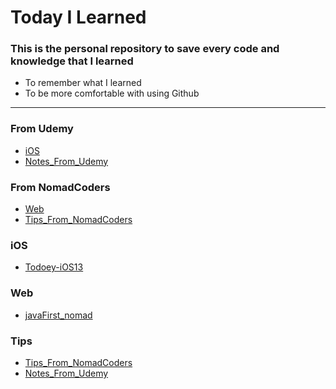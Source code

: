 # Today I Learned
### This is the personal repository to save every code and knowledge that I learned

* To remember what I learned
* To be more comfortable with using Github
---
### From Udemy
* [iOS](#ios)
* [Notes_From_Udemy](#tips)

### From NomadCoders
* [Web](#web)
* [Tips_From_NomadCoders](#tips)

### iOS
- [Todoey-iOS13](Todoey-iOS13)

### Web
- [javaFirst_nomad](javaFirst_nomad)

### Tips
- [Tips_From_NomadCoders](Tips_From_NomadCoders)
- [Notes_From_Udemy](Notes_From_Udemy)
